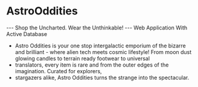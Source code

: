 # AstroOddities
  --- Shop the Uncharted. Wear the Unthinkable! ---
Web Application With Active Database

- Astro Oddities is your one stop intergalactic emporium of the bizarre and brilliant - where alien tech
meets cosmic lifestyle! From moon dust glowing candles to terrain ready footwear to universal 
- translators, every item is rare and from the outer edges of the imagination. Curated for explorers, 
- stargazers alike, Astro Oddities turns the strange into the spectacular.
